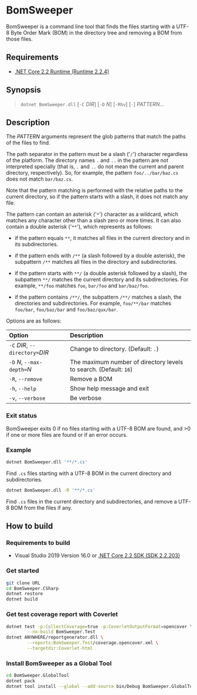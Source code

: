 # BomSweeper

BomSweeper is a command line tool that finds the files starting with a UTF-8
Byte Order Mark (BOM) in the directory tree and removing a BOM from those files.

## Requirements

- [.NET Core 2.2 Runtime (Runtime 2.2.4)][dotnet-core-runtime]

## Synopsis

> `dotnet BomSweeper.dll` [`-C` _DIR_] [`-D` _N_] [`-Rhv`] [`-`] _PATTERN_...

## Description

The _PATTERN_ arguments represent the glob patterns that match
the paths of the files to find.

The path separator in the pattern must be a slash ('`/`') character
regardless of the platform. The directory names `.` and `..` in the pattern
are not interpreted specially (that is, `.` and `..` do not mean the current
and parent directory, respectively). So, for example, the pattern
`foo/../bar/baz.cs` does not match `bar/baz.cs`.

Note that the pattern matching is performed with the relative paths to the
current directory, so if the pattern starts with a slash, it does not match
any file.

The pattern can contain an asterisk ('`*`') character as a wildcard, which
matches any character other than a slash zero or more times. It can also
contain a double asterisk ('`**`'), which represents as follows:

- if the pattern equals `**`, it matches all files in the current directory
  and in its subdirectories.

- if the pattern ends with `/**` (a slash followed by a double asterisk), the
  subpattern `/**` matches all files in the directory and subdirectories.

- if the pattern starts with `**/` (a double asterisk followed by a slash),
  the subpattern `**/` matches the current directory and its subdirectories.
  For example, `**/foo` matches `foo`, `bar/foo` and `bar/baz/foo`.

- if the pattern contains `/**/`, the subpattern `/**/` matches a slash,
  the directories and subdirectories. For example, `foo/**/bar` matches
  `foo/bar`, `foo/baz/bar` and `foo/baz/qux/bar`.

Options are as follows:

| Option | Description |
|:---|:---|
| `-C` _DIR_, `--directory=`_DIR_ | Change to directory. (Default: `.`) |
| `-D` _N_, `--max-depth=`_N_ | The maximum number of directory levels to search. (Default: `16`) |
| `-R`, `--remove` | Remove a BOM |
| `-h`, `--help` | Show help message and exit |
| `-v`, `--verbose` | Be verbose |

### Exit status

BomSweeper exits 0 if no files starting with a UTF-8 BOM are found,
and &gt;0 if one or more files are found or if an error occurs.

### Example

```bash
dotnet BomSweeper.dll '**/*.cs'
```

Find `.cs` files starting with a UTF-8 BOM in the current directory and subdirectories.

```bash
dotnet BomSweeper.dll -R '**/*.cs'
```

Find `.cs` files in the current directory and subdirectories,
and remove a UTF-8 BOM from the files if any.

## How to build

### Requirements to build

- Visual Studio 2019 Version 16.0
  or [.NET Core 2.2 SDK (SDK 2.2.203)][dotnet-core-sdk]

### Get started

```bash
git clone URL
cd BomSweeper.CSharp
dotnet restore
dotnet build
```

### Get test coverage report with Coverlet

```bash
dotnet test -p:CollectCoverage=true -p:CoverletOutputFormat=opencover \
        --no-build BomSweeper.Test
dotnet ANYWHERE/reportgenerator.dll \
        --reports:BomSweeper.Test/coverage.opencover.xml \
        --targetdir:Coverlet-html
```

### Install BomSweeper as a Global Tool

```bash
cd BomSweeper.GlobalTool
dotnet pack
dotnet tool install --global --add-source bin/Debug BomSweeper.GlobalTool
```

[dotnet-core-sdk]:
  https://dotnet.microsoft.com/download/dotnet-core/2.2
[dotnet-core-runtime]:
  https://dotnet.microsoft.com/download/dotnet-core/2.2
